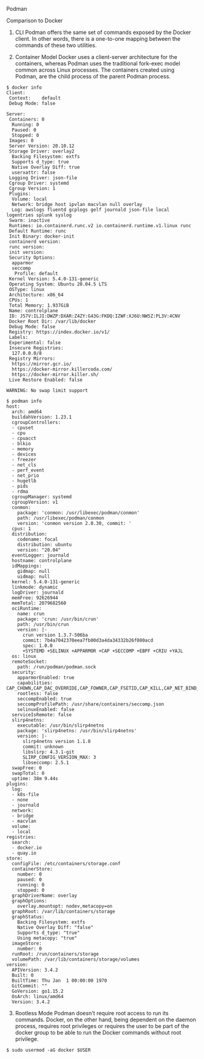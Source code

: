 

Podman




Comparison to Docker
1. CLI
Podman offers the same set of commands exposed by the Docker client. In other words, there is a one-to-one mapping between the commands of these two utilities.

2. Container Model
Docker uses a client-server architecture for the containers, whereas Podman uses the traditional fork-exec model common across Linux processes. The containers created using Podman, are the child process of the parent Podman process. 
```
$ docker info
Client:
 Context:    default
 Debug Mode: false

Server:
 Containers: 0
  Running: 0
  Paused: 0
  Stopped: 0
 Images: 0
 Server Version: 20.10.12
 Storage Driver: overlay2
  Backing Filesystem: extfs
  Supports d_type: true
  Native Overlay Diff: true
  userxattr: false
 Logging Driver: json-file
 Cgroup Driver: systemd
 Cgroup Version: 1
 Plugins:
  Volume: local
  Network: bridge host ipvlan macvlan null overlay
  Log: awslogs fluentd gcplogs gelf journald json-file local logentries splunk syslog
 Swarm: inactive
 Runtimes: io.containerd.runc.v2 io.containerd.runtime.v1.linux runc
 Default Runtime: runc
 Init Binary: docker-init
 containerd version: 
 runc version: 
 init version: 
 Security Options:
  apparmor
  seccomp
   Profile: default
 Kernel Version: 5.4.0-131-generic
 Operating System: Ubuntu 20.04.5 LTS
 OSType: linux
 Architecture: x86_64
 CPUs: 1
 Total Memory: 1.937GiB
 Name: controlplane
 ID: J57V:ILJI:DWZP:DXAR:Z4ZY:G43G:FKDQ:IZWF:XJ6U:NW5Z:PL3V:4CNV
 Docker Root Dir: /var/lib/docker
 Debug Mode: false
 Registry: https://index.docker.io/v1/
 Labels:
 Experimental: false
 Insecure Registries:
  127.0.0.0/8
 Registry Mirrors:
  https://mirror.gcr.io/
  https://docker-mirror.killercoda.com/
  https://docker-mirror.killer.sh/
 Live Restore Enabled: false

WARNING: No swap limit support

$ podman info
host:
  arch: amd64
  buildahVersion: 1.23.1
  cgroupControllers:
  - cpuset
  - cpu
  - cpuacct
  - blkio
  - memory
  - devices
  - freezer
  - net_cls
  - perf_event
  - net_prio
  - hugetlb
  - pids
  - rdma
  cgroupManager: systemd
  cgroupVersion: v1
  conmon:
    package: 'conmon: /usr/libexec/podman/conmon'
    path: /usr/libexec/podman/conmon
    version: 'conmon version 2.0.30, commit: '
  cpus: 1
  distribution:
    codename: focal
    distribution: ubuntu
    version: "20.04"
  eventLogger: journald
  hostname: controlplane
  idMappings:
    gidmap: null
    uidmap: null
  kernel: 5.4.0-131-generic
  linkmode: dynamic
  logDriver: journald
  memFree: 92626944
  memTotal: 2079682560
  ociRuntime:
    name: crun
    package: 'crun: /usr/bin/crun'
    path: /usr/bin/crun
    version: |-
      crun version 1.3.7-506ba
      commit: 7b4a7042370eea7fb00d3a4da34332b26f080acd
      spec: 1.0.0
      +SYSTEMD +SELINUX +APPARMOR +CAP +SECCOMP +EBPF +CRIU +YAJL
  os: linux
  remoteSocket:
    path: /run/podman/podman.sock
  security:
    apparmorEnabled: true
    capabilities: CAP_CHOWN,CAP_DAC_OVERRIDE,CAP_FOWNER,CAP_FSETID,CAP_KILL,CAP_NET_BIND_SERVICE,CAP_SETFCAP,CAP_SETGID,CAP_SETPCAP,CAP_SETUID,CAP_SYS_CHROOT
    rootless: false
    seccompEnabled: true
    seccompProfilePath: /usr/share/containers/seccomp.json
    selinuxEnabled: false
  serviceIsRemote: false
  slirp4netns:
    executable: /usr/bin/slirp4netns
    package: 'slirp4netns: /usr/bin/slirp4netns'
    version: |-
      slirp4netns version 1.1.8
      commit: unknown
      libslirp: 4.3.1-git
      SLIRP_CONFIG_VERSION_MAX: 3
      libseccomp: 2.5.1
  swapFree: 0
  swapTotal: 0
  uptime: 38m 9.44s
plugins:
  log:
  - k8s-file
  - none
  - journald
  network:
  - bridge
  - macvlan
  volume:
  - local
registries:
  search:
  - docker.io
  - quay.io
store:
  configFile: /etc/containers/storage.conf
  containerStore:
    number: 0
    paused: 0
    running: 0
    stopped: 0
  graphDriverName: overlay
  graphOptions:
    overlay.mountopt: nodev,metacopy=on
  graphRoot: /var/lib/containers/storage
  graphStatus:
    Backing Filesystem: extfs
    Native Overlay Diff: "false"
    Supports d_type: "true"
    Using metacopy: "true"
  imageStore:
    number: 0
  runRoot: /run/containers/storage
  volumePath: /var/lib/containers/storage/volumes
version:
  APIVersion: 3.4.2
  Built: 0
  BuiltTime: Thu Jan  1 00:00:00 1970
  GitCommit: ""
  GoVersion: go1.15.2
  OsArch: linux/amd64
  Version: 3.4.2

```

3. Rootless Mode
Podman doesn't require root access to run its commands. Docker, on the other hand, being dependent on the daemon process, requires root privileges or requires the user to be part of the docker group to be able to run the Docker commands without root privilege.
```
$ sudo usermod -aG docker $USER
```



